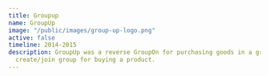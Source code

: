 ```yaml
---
title: Groupup
name: GroupUp
image: "/public/images/group-up-logo.png"
active: false
timeline: 2014-2015
description: GroupUp was a reverse GroupOn for purchasing goods in a group. People
  create/join group for buying a product.
---
```


